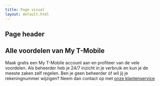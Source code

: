 ```yaml
---
title: Page visual
layout: default.html
---
```


## Page header

<div class="page-visual" style="background-image: url('/documentation/_images/page-header-example.jpg'); background-position: 70% 37%;">
    <div class="container">
        <div class="row page-visual-content">
            <div class="column-tablet-10 text-white text-center mr-auto ml-auto">
                <h2 class="page-visual-title mb-0">
                    Alle voordelen van My T-Mobile
                </h2>
                <p class="page-visual-text">
                    Maak gratis een My T-Mobile account aan en profiteer van de vele voordelen. Als beheerder heb je 24/7 inzicht in je verbruik en kun  je de meeste zaken zelf regelen. Ben je geen beheerder óf wil jij je rekeningnummer wijzigen? Neem dan contact op met <a href="#" class="link-white">onze klantenservice</a>
                </p>
            </div>
        </div>
    </div>
</div>